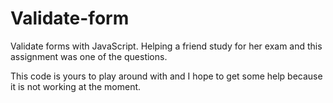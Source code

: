 # Validate-form
Validate forms with JavaScript. Helping a friend study for her exam and this assignment was one of the questions. 

This code is yours to play around with and I hope to get some help because it is not working at the moment.
